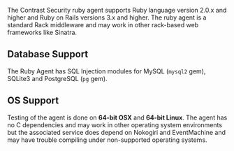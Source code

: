 <!-- 
title: "Supported Technologies"
description: "List of supported technologies"
tags: "installation Ruby on Rails agent frameworks support troubleshooting gem"
-->
The Contrast Security ruby agent supports Ruby language version 2.0.x and higher and Ruby on Rails versions 3.x and higher. The ruby agent is a standard Rack middleware and may work in other rack-based web frameworks like Sinatra. 

## Database Support
The Ruby Agent has SQL Injection modules for MySQL (`mysql2` gem), SQLite3 and PostgreSQL (`pg` gem).

## OS Support
Testing of the agent is done on **64-bit OSX** and **64-bit Linux**. The agent has no C dependencies and may work in other operating system environments but the associated service does depend on Nokogiri and EventMachine and may have trouble compiling under non-supported operating systems.


